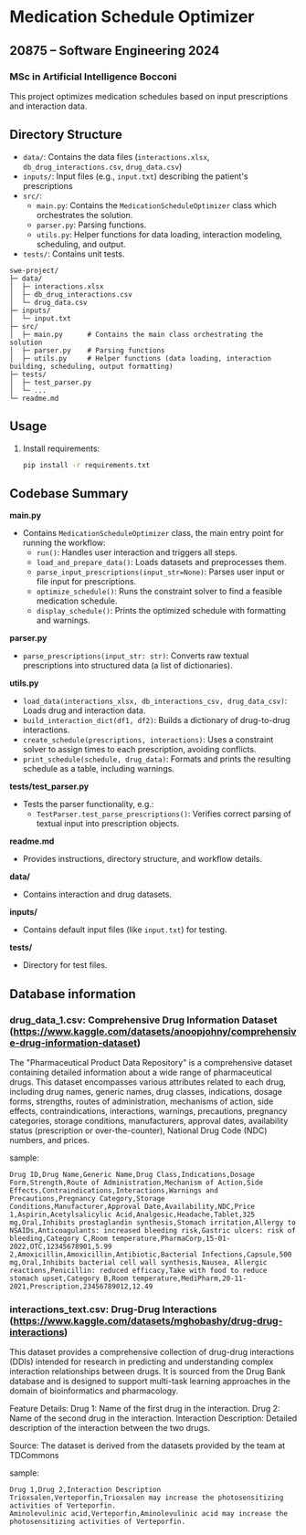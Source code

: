 # Medication Schedule Optimizer

## 20875 – Software Engineering 2024
### MSc in Artificial Intelligence Bocconi


This project optimizes medication schedules based on input prescriptions and interaction data.

## Directory Structure

- `data/`: Contains the data files (`interactions.xlsx`, `db_drug_interactions.csv`, `drug_data.csv`)
- `inputs/`: Input files (e.g., `input.txt`) describing the patient's prescriptions
- `src/`:
  - `main.py`: Contains the `MedicationScheduleOptimizer` class which orchestrates the solution.
  - `parser.py`: Parsing functions.
  - `utils.py`: Helper functions for data loading, interaction modeling, scheduling, and output.
- `tests/`: Contains unit tests.


```text
swe-project/
├─ data/
│  ├─ interactions.xlsx
│  ├─ db_drug_interactions.csv
│  └─ drug_data.csv
├─ inputs/
│  └─ input.txt
├─ src/
│  ├─ main.py      # Contains the main class orchestrating the solution
│  ├─ parser.py    # Parsing functions
│  ├─ utils.py     # Helper functions (data loading, interaction building, scheduling, output formatting)
├─ tests/
│  ├─ test_parser.py
│  └─ ...
└─ readme.md
```

## Usage

1. Install requirements:
   ```bash
   pip install -r requirements.txt
   ```

## Codebase Summary

**main.py**  
- Contains `MedicationScheduleOptimizer` class, the main entry point for running the workflow:
  - `run()`: Handles user interaction and triggers all steps.
  - `load_and_prepare_data()`: Loads datasets and preprocesses them.
  - `parse_input_prescriptions(input_str=None)`: Parses user input or file input for prescriptions.
  - `optimize_schedule()`: Runs the constraint solver to find a feasible medication schedule.
  - `display_schedule()`: Prints the optimized schedule with formatting and warnings.

**parser.py**  
- `parse_prescriptions(input_str: str)`: Converts raw textual prescriptions into structured data (a list of dictionaries).

**utils.py**  
- `load_data(interactions_xlsx, db_interactions_csv, drug_data_csv)`: Loads drug and interaction data.
- `build_interaction_dict(df1, df2)`: Builds a dictionary of drug-to-drug interactions.
- `create_schedule(prescriptions, interactions)`: Uses a constraint solver to assign times to each prescription, avoiding conflicts.
- `print_schedule(schedule, drug_data)`: Formats and prints the resulting schedule as a table, including warnings.

**tests/test_parser.py**  
- Tests the parser functionality, e.g.:
  - `TestParser.test_parse_prescriptions()`: Verifies correct parsing of textual input into prescription objects.

**readme.md**  
- Provides instructions, directory structure, and workflow details.

**data/**  
- Contains interaction and drug datasets.

**inputs/**  
- Contains default input files (like `input.txt`) for testing.

**tests/**  
- Directory for test files.

## Database information

### drug_data_1.csv: Comprehensive Drug Information Dataset (https://www.kaggle.com/datasets/anoopjohny/comprehensive-drug-information-dataset)

The "Pharmaceutical Product Data Repository" is a comprehensive dataset containing detailed information about a wide range of pharmaceutical drugs. This dataset encompasses various attributes related to each drug, including drug names, generic names, drug classes, indications, dosage forms, strengths, routes of administration, mechanisms of action, side effects, contraindications, interactions, warnings, precautions, pregnancy categories, storage conditions, manufacturers, approval dates, availability status (prescription or over-the-counter), National Drug Code (NDC) numbers, and prices.

sample:
```
Drug ID,Drug Name,Generic Name,Drug Class,Indications,Dosage Form,Strength,Route of Administration,Mechanism of Action,Side Effects,Contraindications,Interactions,Warnings and Precautions,Pregnancy Category,Storage Conditions,Manufacturer,Approval Date,Availability,NDC,Price
1,Aspirin,Acetylsalicylic Acid,Analgesic,Headache,Tablet,325 mg,Oral,Inhibits prostaglandin synthesis,Stomach irritation,Allergy to NSAIDs,Anticoagulants: increased bleeding risk,Gastric ulcers: risk of bleeding,Category C,Room temperature,PharmaCorp,15-01-2022,OTC,12345678901,5.99
2,Amoxicillin,Amoxicillin,Antibiotic,Bacterial Infections,Capsule,500 mg,Oral,Inhibits bacterial cell wall synthesis,Nausea, Allergic reactions,Penicillin: reduced efficacy,Take with food to reduce stomach upset,Category B,Room temperature,MediPharm,20-11-2021,Prescription,23456789012,12.49
```


### interactions_text.csv: Drug-Drug Interactions (https://www.kaggle.com/datasets/mghobashy/drug-drug-interactions)

This dataset provides a comprehensive collection of drug-drug interactions (DDIs) intended for research in predicting and understanding complex interaction relationships between drugs. It is sourced from the Drug Bank database and is designed to support multi-task learning approaches in the domain of bioinformatics and pharmacology.

Feature Details:
Drug 1: Name of the first drug in the interaction.
Drug 2: Name of the second drug in the interaction.
Interaction Description: Detailed description of the interaction between the two drugs.

Source: The dataset is derived from the datasets provided by the team at TDCommons

sample:
```
Drug 1,Drug 2,Interaction Description
Trioxsalen,Verteporfin,Trioxsalen may increase the photosensitizing activities of Verteporfin.
Aminolevulinic acid,Verteporfin,Aminolevulinic acid may increase the photosensitizing activities of Verteporfin.
```